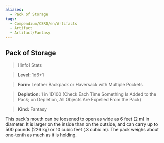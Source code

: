 ```yaml
---
aliases:
  - Pack of Storage
tags:
  - Compendium/CSRD/en/Artifacts
  - Artifact
  - Artifact/Fantasy
---
```

  
    
## Pack of Storage    
>[!info] Stats    
> **Level:** 1d6+1    
> **Form:** Leather Backpack or Haversack with Multiple Pockets    
> **Depletion:** 1 in 1D100 (Check Each Time Something Is Added to the Pack; on Depletion, All Objects Are Expelled From the Pack)    
> **Kind:** Fantasy  
    
This pack's mouth can be loosened to open as wide as 6 feet (2 m) in diameter. It is larger on the inside than on the outside, and can carry up to 500 pounds (226 kg) or 10 cubic feet (.3 cubic m). The pack weighs about one-tenth as much as it is holding.